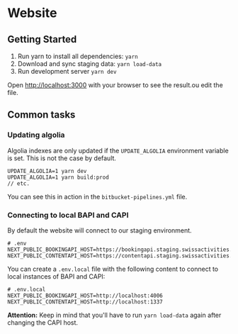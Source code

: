 # Website

## Getting Started

1. Run yarn to install all dependencies: `yarn`
2. Download and sync staging data: `yarn load-data`
3. Run development server `yarn dev`

Open [http://localhost:3000](http://localhost:3000) with your browser to see the result.ou edit the file.


## Common tasks

### Updating algolia

Algolia indexes are only updated if the `UPDATE_ALGOLIA` environment variable is set. This is not the case by default.

```shell
UPDATE_ALGOLIA=1 yarn dev
UPDATE_ALGOLIA=1 yarn build:prod
// etc.
```

You can see this in action in the `bitbucket-pipelines.yml` file.

### Connecting to local BAPI and CAPI

By default the website will connect to our staging environment.

```
# .env
NEXT_PUBLIC_BOOKINGAPI_HOST=https://bookingapi.staging.swissactivities.com
NEXT_PUBLIC_CONTENTAPI_HOST=https://contentapi.staging.swissactivities.com
```

You can create a `.env.local` file with the following content to connect to local instances of BAPI and CAPI:

```
# .env.local
NEXT_PUBLIC_BOOKINGAPI_HOST=http://localhost:4006
NEXT_PUBLIC_CONTENTAPI_HOST=http://localhost:1337
```

**Attention:** Keep in mind that you'll have to run `yarn load-data` again after changing the CAPI host.